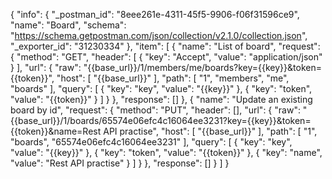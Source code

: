 
{
	"info": {
		"_postman_id": "8eee261e-4311-45f5-9906-f06f31596ce9",
		"name": "Board",
		"schema": "https://schema.getpostman.com/json/collection/v2.1.0/collection.json",
		"_exporter_id": "31230334"
	},
	"item": [
		{
			"name": "List of board",
			"request": {
				"method": "GET",
				"header": [
					{
						"key": "Accept",
						"value": "application/json"
					}
				],
				"url": {
					"raw": "{{base_url}}/1/members/me/boards?key={{key}}&token={{token}}",
					"host": [
						"{{base_url}}"
					],
					"path": [
						"1",
						"members",
						"me",
						"boards"
					],
					"query": [
						{
							"key": "key",
							"value": "{{key}}"
						},
						{
							"key": "token",
							"value": "{{token}}"
						}
					]
				}
			},
			"response": []
		},
		{
			"name": "Update an existing board by id",
			"request": {
				"method": "PUT",
				"header": [],
				"url": {
					"raw": "{{base_url}}/1/boards/65574e06efc4c16064ee3231?key={{key}}&token={{token}}&name=Rest API practise",
					"host": [
						"{{base_url}}"
					],
					"path": [
						"1",
						"boards",
						"65574e06efc4c16064ee3231"
					],
					"query": [
						{
							"key": "key",
							"value": "{{key}}"
						},
						{
							"key": "token",
							"value": "{{token}}"
						},
						{
							"key": "name",
							"value": "Rest API practise"
						}
					]
				}
			},
			"response": []
		}
	]
}
